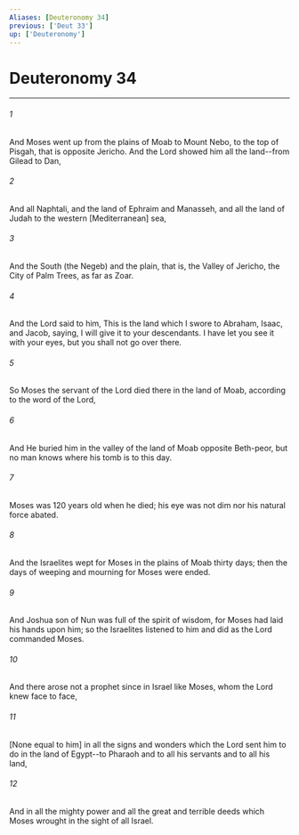 ```yaml
---
Aliases: [Deuteronomy 34]
previous: ['Deut 33']
up: ['Deuteronomy']
---
```

# Deuteronomy 34

***

###### 1 

And Moses went up from the plains of Moab to Mount Nebo, to the top of Pisgah, that is opposite Jericho. And the Lord showed him all the land--from Gilead to Dan, 

###### 2 

And all Naphtali, and the land of Ephraim and Manasseh, and all the land of Judah to the western [Mediterranean] sea, 

###### 3 

And the South (the Negeb) and the plain, that is, the Valley of Jericho, the City of Palm Trees, as far as Zoar. 

###### 4 

And the Lord said to him, This is the land which I swore to Abraham, Isaac, and Jacob, saying, I will give it to your descendants. I have let you see it with your eyes, but you shall not go over there. 

###### 5 

So Moses the servant of the Lord died there in the land of Moab, according to the word of the Lord, 

###### 6 

And He buried him in the valley of the land of Moab opposite Beth-peor, but no man knows where his tomb is to this day. 

###### 7 

Moses was 120 years old when he died; his eye was not dim nor his natural force abated. 

###### 8 

And the Israelites wept for Moses in the plains of Moab thirty days; then the days of weeping and mourning for Moses were ended. 

###### 9 

And Joshua son of Nun was full of the spirit of wisdom, for Moses had laid his hands upon him; so the Israelites listened to him and did as the Lord commanded Moses. 

###### 10 

And there arose not a prophet since in Israel like Moses, whom the Lord knew face to face, 

###### 11 

[None equal to him] in all the signs and wonders which the Lord sent him to do in the land of Egypt--to Pharaoh and to all his servants and to all his land, 

###### 12 

And in all the mighty power and all the great and terrible deeds which Moses wrought in the sight of all Israel.
